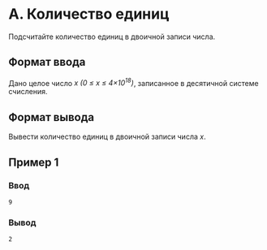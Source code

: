 # A. Количество единиц

Подсчитайте количество единиц в двоичной записи числа.

## Формат ввода

Дано целое число _x (0 ≤ x ≤ 4×10<sup>18</sup>)_, записанное в десятичной системе счисления.

## Формат вывода

Вывести количество единиц в двоичной записи числа _x_.

## Пример 1

### Ввод

    9

### Вывод

    2

